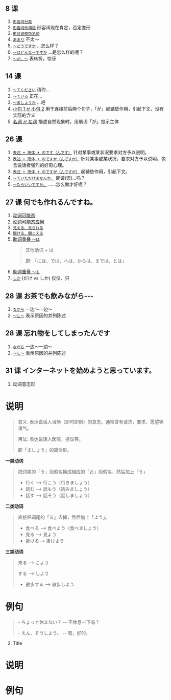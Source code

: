 ## 8 课

1.  [`形容词分类`](./8/形容词分类)
2.  [`形容词作谓语`](./8/形容词作谓语)
    形容词现在肯定，否定变形
3.  [`形容词修饰名词`](./8/形容词修饰名词)
4.  [`あまり`](./8/あまり)
    不太～
5.  [`～どうですか`](./8/～どうですか)
    ...怎么样？
6.  [`～はどんな～ですか`](./8/～はどんな～ですか)
    ...是怎么样的呢？
7.  [`～が、～`](./8/～が、～)
    表转折，惊讶

## 14 课

1.  [`～てください`](../単語/动词变形/て形应用)
    请你...
2.  [`～ている`](../単語/动词变形/て形应用)
    正在...
3.  [`～ましょうか`](./14/～ましょうか)
    ...吧
4.  [小句 1 `が` 小句 2](./14/小句1が小句2)
    用于连接前后两个句子，「が」起铺垫作用，引起下文，没有实际的含义
5.  [名词 `が` 名词](./14/名词が名词)
    描述自然现象时，用助词「が」提示主体

## 26 课

1.  [`表述 + 简体 + のです（んです）`](<./26/～のです(～んです)>)
    针对某事或某状况要求对方予以说明。
2.  [`表述 + 简体 + のですか（んですか）`](<./26/～のですか(～んですか)>)
    针对某事或某状况，要求对方予以说明。包含说话者强烈的好奇心理。
3.  [`表述 + 简体 + のですが（んですが）`](<./26/～のですが(～んですが)>)
    起铺垫作用，引起下文。
4.  [`～ていただけませんか。`](./26/～ていただけませんか)
    能请(您)...吗？
5.  [`～たらいいですか。`](./26/～たらいいですか)
    ......怎么做才好呢？

## 27 课 何でも作れるんですね。

1.  [动词可能态](./../単語/动词变形/可能态)
2.  [动词可能态应用](./../単語/动词变形/可能态应用)
3.  [`見える、見られる`](./27/見える、見られる)
4.  [`聞ける、聞こえる`](./27/聞ける、聞こえる)
5.  [助词重叠 `～は`](./27/助词重叠%20～は)
    > 其他助词 + は
    >
    > 即: 「には、では、へは、からは、までは、とは」
6.  [助词重叠 `～も`](./27/助词重叠%20～も)
7.  [`しか`](./27/しか) (だけ vs しか)
    仅仅、只

## 28 课 お茶でも飲みながら---

1.  [`ながら`](./28/ながら) 一边～一边～
2.  [`～し～`](./28/～し～) 表示原因的并列陈述

## 28 课 忘れ物をしてしまったんです

1.  [`ながら`](./28/ながら) 一边～一边～
2.  [`～し～`](./28/～し～) 表示原因的并列陈述

## 31 课 インターネットを始めようと思っています。

1.  动词意志形

# 说明

> 意义: 表示说话人当场（即时即刻）的意志，通常含有请求，要求，愿望等语气。
>
> 用法: 表达说话人医院，提议等。
>
> 即「ましょう」的简体形。

**一类动词**

> 把词尾的「う」段假名换成相应的「お」段假名，然后加上「う」
>
> - 行く --> 行こう（行きましょう）
> - 読む --> 読もう（読みましょう）
> - 話す --> 話そう（話しましょう）

**二类动词**

> 直接把词尾的「る」去掉，然后加上「よう」。
>
> - 食べる --> 食べよう（食べましょう）
> - 見る --> 見よう
> - 掛ける--> 掛けよう

**三类动词**

> 來る --> こよう
>
> する --> しよう
>
> - 散歩する --> 散歩しよう

# 例句

> \- ちょっと休まない？ -- 不休息一下吗？
>
> \- えん、そうしよう。 -- 嗯，好的。

2.  Title

# 说明

# 例句
